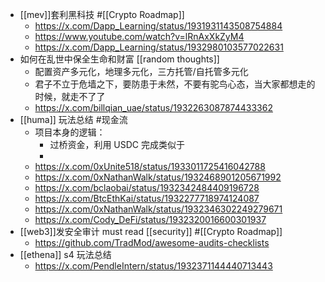 - [[mev]]套利黑科技 #[[Crypto Roadmap]]
	- https://x.com/Dapp_Learning/status/1931931143508754884
	- https://www.youtube.com/watch?v=lRnAxXkZyM4
	- https://x.com/Dapp_Learning/status/1932980103577022631
- 如何在乱世中保全生命和财富 [[random thoughts]]
	- 配置资产多元化，地理多元化，三方托管/自托管多元化
	- 君子不立于危墙之下，要防患于未然，不要有驼鸟心态，当大家都想走的时候，就走不了了
	- https://x.com/billqian_uae/status/1932263087874433362
- [[huma]] 玩法总结 #现金流
	- 项目本身的逻辑：
		- 过桥资金，利用 USDC 完成类似于
		-
	- https://x.com/0xUnite518/status/1933011725416042788
	- https://x.com/0xNathanWalk/status/1932468901205671992
	- https://x.com/bclaobai/status/1932342484409196728
	- https://x.com/BtcEthKai/status/1932277718974124087
	- https://x.com/0xNathanWalk/status/1932346302249279671
	- https://x.com/Cody_DeFi/status/1932320016600301937
- [[web3]]发安全审计 must read [[security]] #[[Crypto Roadmap]]
	- https://github.com/TradMod/awesome-audits-checklists
- [[ethena]] s4 玩法总结
	- https://x.com/PendleIntern/status/1932371144440713443